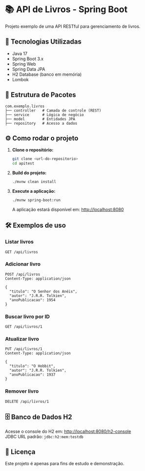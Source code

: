 # 📚 API de Livros - Spring Boot

Projeto exemplo de uma API RESTful para gerenciamento de livros.

## 🚀 Tecnologias Utilizadas

- Java 17
- Spring Boot 3.x
- Spring Web
- Spring Data JPA
- H2 Database (banco em memória)
- Lombok

## 📁 Estrutura de Pacotes

```
com.exemplo.livros
├── controller   # Camada de controle (REST)
├── service      # Lógica de negócio
├── model        # Entidades JPA
├── repository   # Acesso a dados
```

## ⚙️ Como rodar o projeto

1. **Clone o repositório:**
   ```bash
   git clone <url-do-repositorio>
   cd apitest
   ```

2. **Build do projeto:**
   ```bash
   ./mvnw clean install
   ```

3. **Execute a aplicação:**
   ```bash
   ./mvnw spring-boot:run
   ```
   A aplicação estará disponível em: [http://localhost:8080](http://localhost:8080)

## 🛠️ Exemplos de uso

### Listar livros

```http
GET /api/livros
```

### Adicionar livro

```http
POST /api/livros
Content-Type: application/json

{
  "titulo": "O Senhor dos Anéis",
  "autor": "J.R.R. Tolkien",
  "anoPublicacao": 1954
}
```

### Buscar livro por ID

```http
GET /api/livros/1
```

### Atualizar livro

```http
PUT /api/livros/1
Content-Type: application/json

{
  "titulo": "O Hobbit",
  "autor": "J.R.R. Tolkien",
  "anoPublicacao": 1937
}
```

### Remover livro

```http
DELETE /api/livros/1
```

## 🗄️ Banco de Dados H2

Acesse o console do H2 em: [http://localhost:8080/h2-console](http://localhost:8080/h2-console)  
JDBC URL padrão: `jdbc:h2:mem:testdb`

## 📝 Licença

Este projeto é apenas para fins de estudo e demonstração.
